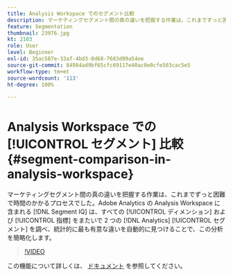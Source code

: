 ```yaml
---
title: Analysis Workspace でのセグメント比較
description: マーケティングセグメント間の真の違いを把握する作業は、これまでずっと困難で時間のかかるプロセスでした。Adobe Analytics の Analysis Workspace に含まれる Segment IQ は、すべてのディメンションおよび指標をまたいで 2 つの Analytics セグメントを調べ、統計的に最も有意な違いを自動的に見つけることで、この分析を簡略化します。
feature: Segmentation
thumbnail: 23976.jpg
kt: 2103
role: User
level: Beginner
exl-id: 35ac587e-33af-4bd3-8d68-7683d09a54ee
source-git-commit: 84984ad9bf65cfc69117e40ac0e0cfe503cac5e5
workflow-type: tm+mt
source-wordcount: '113'
ht-degree: 100%

---
```


# Analysis Workspace での [!UICONTROL セグメント] 比較 {#segment-comparison-in-analysis-workspace}

マーケティングセグメント間の真の違いを把握する作業は、これまでずっと困難で時間のかかるプロセスでした。Adobe Analytics の Analysis Workspace に含まれる [!DNL Segment IQ] は、すべての [!UICONTROL ディメンション] および [!UICONTROL 指標] をまたいで 2 つの [!DNL Analytics] [!UICONTROL セグメント] を調べ、統計的に最も有意な違いを自動的に見つけることで、この分析を簡略化します。

>[!VIDEO](https://video.tv.adobe.com/v/37627/?quality=12&learn=on&captions=jpn)

この機能について詳しくは、 [ドキュメント](https://experienceleague.adobe.com/docs/analytics/analyze/analysis-workspace/panels/segment-comparison/segment-comparison.html?lang=ja) を参照してください。
